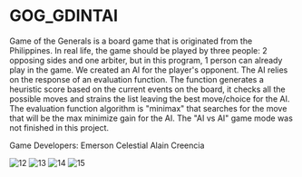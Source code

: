 # GOG_GDINTAI

Game of the Generals is a board game that is originated from the Philippines. In real life, the game should be played by three people: 2 opposing sides and one arbiter, but in this program, 1 person can already play in the game. We created an AI for the player's opponent. The AI relies on the response of an evaluation function. The function generates a heuristic score based on the current events on the board, it checks all the possible moves and strains the list leaving the best move/choice for the AI. The evaluation function algorithm is "minimax" that searches for the move that will be the max minimize gain for the AI.
The "AI vs AI" game mode was not finished in this project.

Game Developers:
Emerson Celestial
Alain Creencia

![12](https://user-images.githubusercontent.com/80930588/177729395-55271900-2718-4a9a-9ea1-97219e0d3553.PNG)
![13](https://user-images.githubusercontent.com/80930588/177729411-b78fb202-79a2-4349-86e0-fa6c8457ab6c.PNG)
![14](https://user-images.githubusercontent.com/80930588/177729421-eb38797b-4b29-497a-a76c-5ddf3b791680.PNG)
![15](https://user-images.githubusercontent.com/80930588/177729429-2eeb8d48-1600-4038-8efa-23986dfbd121.PNG)
